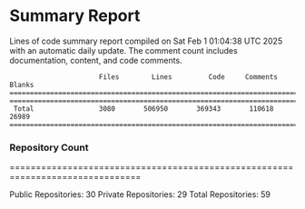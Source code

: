 # Summary Report
Lines of code summary report compiled on Sat Feb  1 01:04:38 UTC 2025 with an automatic daily update. The comment count includes documentation, content, and code comments.
```
                      Files        Lines         Code     Comments       Blanks
===============================================================================
===============================================================================
 Total                3080       506950       369343       110618        26989
===============================================================================
```

### Repository Count
===============================================================================

Public Repositories: 30
Private Repositories: 29
Total Repositories: 59

